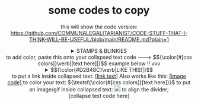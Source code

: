 <div align="center">
  
# some codes to copy
<div/>

this will show the code version: https://github.com/COMMUNALEGALITARIANIST/CODE-STUFF-THAT-I-THINK-WILL-BE-USEFUL/blob/main/README.md?plain=1

<div align="center">
  <details>
        <summary> STAMPS & BLINKIES </summary>
        [text here] 
    to close the code, just type </ and the rest will come
  </details>
</div>
    to add color, paste this onto your collapsed text code ---> <td>$${\color{#[css colors]}\verb|[text here]|}$$</td>
    example below !! vvv
    <details>
      <summary> <td>$${\color{#D2B48C}\verb|LIKE THIS!|}$$</td> </summary>
      did it work? :)
    </details>
        to put a link inside collapsed text: <a href=[link]>[link text]</a>
    Also works like this: 
    <a href=[link]>
      [image code]
    </a>
    to color your text: ${\textsf{\color{#[css colors]}[text here]}}$
    to put an image/gif inside collapsed text: <a href="[link]"><img src="[link]"/></a>
    to align the divider;
    <div align="[right/left/center]"> 
      [collapse text code here] 
    </div>
